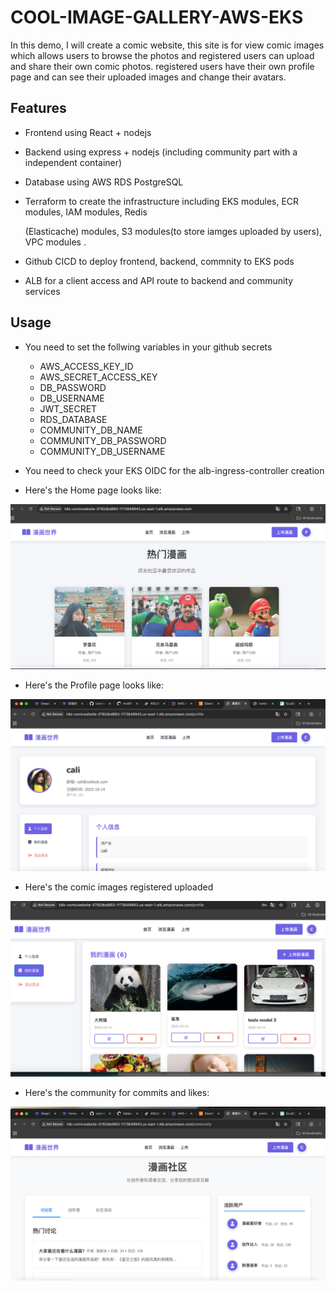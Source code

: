 # COOL-IMAGE-GALLERY-AWS-EKS

In this demo, I will create a comic website, this site is for view comic images which allows users to browse the photos and registered users can upload and share their own comic photos. registered users have their own profile page and can see their uploaded images and change their avatars.


## Features

- Frontend using React + nodejs

- Backend using express + nodejs (including community part with a independent container)

- Database using AWS RDS PostgreSQL

- Terraform to create the infrastructure including EKS modules, ECR modules, IAM modules, Redis  

  (Elasticache) modules, S3 modules(to store iamges uploaded by users), VPC modules .

- Github CICD to deploy frontend, backend, commnity to EKS pods

- ALB for a client access and API route to backend and community services

## Usage

- You need to set the follwing variables in your github secrets

     - AWS_ACCESS_KEY_ID
     - AWS_SECRET_ACCESS_KEY
     - DB_PASSWORD
     - DB_USERNAME
     - JWT_SECRET
     - RDS_DATABASE
     - COMMUNITY_DB_NAME
     - COMMUNITY_DB_PASSWORD
     - COMMUNITY_DB_USERNAME

- You need to check your EKS OIDC for the alb-ingress-controller creation

- Here's the Home page looks like:

![homepage](./comic-home.png)

- Here's the Profile page looks like:

![profile](./profile.png)

- Here's the comic images registered uploaded

![mycomic](./mycomic.png)

- Here's the community for commits and likes:

![community](./community_service.png)